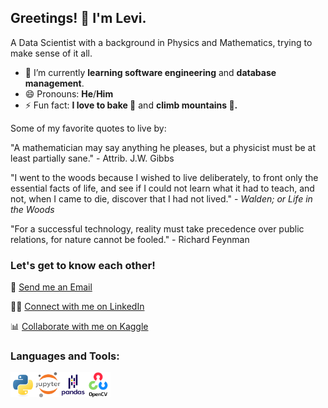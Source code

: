 ## Greetings! 👋 I'm Levi.

A Data Scientist with a background in Physics and Mathematics, trying to make sense of it all.

- 🌱 I’m currently **learning software engineering** and **database management**.
- 😄 Pronouns: **He**/**Him**
- ⚡ Fun fact: **I love to bake 🍞** and **climb mountains 🌄.**

Some of my favorite quotes to live by:

"A mathematician may say anything he pleases, but a physicist must be at least partially sane." - Attrib. J.W. Gibbs

"I went to the woods because I wished to live deliberately, to front only the essential facts of life, and see if I could not learn what it had to teach, and not, when I came to die, discover that I had not lived." - *Walden; or Life in the Woods*

"For a successful technology, reality must take precedence over public relations, for nature cannot be fooled." - Richard Feynman

### Let's get to know each other!

📩 [Send me an Email](mailto:levi.j.hall@outlook.com)

👨‍💼 [Connect with me on LinkedIn](https://www.linkedin.com/in/levijhall/)

📊 [Collaborate with me on Kaggle](https://www.kaggle.com/levijhall)

### Languages and Tools:

<img align="left" alt="Python" height="40" src="https://raw.githubusercontent.com/levijhall/levijhall/main/icons/python-original.svg"/>
<img align="left" alt="Jupyter" height="40px" src="https://raw.githubusercontent.com/levijhall/levijhall/main/icons/jupyter-original-wordmark.svg"/>
<img align="left" alt="Pandas" height="40px" src="https://raw.githubusercontent.com/levijhall/levijhall/main/icons/pandas-original-wordmark.svg"/>
<img align="left" alt="OpenCV" height="40px" src="https://raw.githubusercontent.com/levijhall/levijhall/main/icons/opencv-original-wordmark.svg"/>
